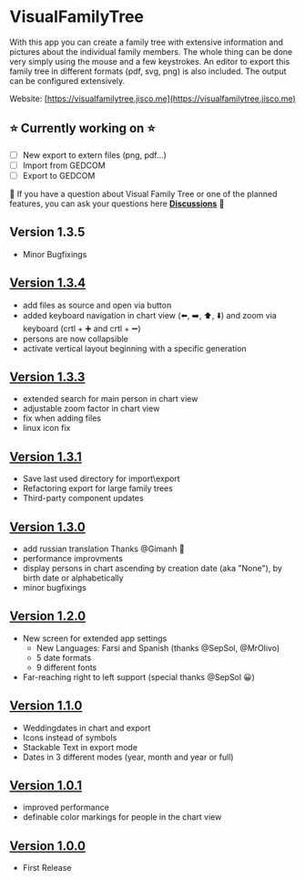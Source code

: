 # VisualFamilyTree

With this app you can create a family tree with extensive information and pictures about the individual family members. The whole thing can be done very simply using the mouse and a few keystrokes. An editor to export this family tree in different formats (pdf, svg, png) is also included. The output can be configured extensively.

Website: [https://visualfamilytree.jisco.me](https://visualfamilytree.jisco.me)

## :star: Currently working on :star:
- [ ] New export to extern files (png, pdf...)
- [ ] Import from GEDCOM
- [ ] Export to GEDCOM

:loudspeaker: If you have a question about Visual Family Tree or one of the planned features, you can ask your questions here **[Discussions](https://github.com/Jisco/VisualFamilyTree/discussions)** :loudspeaker:

## Version 1.3.5
* Minor Bugfixings

## <a href="https://github.com/Jisco/VisualFamilyTree/blob/master/v1.3.4.md">Version 1.3.4</a>
* add files as source and open via button
* added keyboard navigation in chart view (⬅️, ➡️, ⬆️, ⬇️) and zoom via keyboard (crtl + ➕ and crtl + ➖)
* persons are now collapsible 
* activate vertical layout beginning with a specific generation

## <a href="https://github.com/Jisco/VisualFamilyTree/blob/master/v1.3.3.md">Version 1.3.3</a>
* extended search for main person in chart view
* adjustable zoom factor in chart view
* fix when adding files
* linux icon fix 

## <a href="https://github.com/Jisco/VisualFamilyTree/blob/master/v1.3.1.md">Version 1.3.1</a>
* Save last used directory for import\export
* Refactoring export for large family trees
* Third-party component updates

## <a href="https://github.com/Jisco/VisualFamilyTree/blob/master/v1.3.0.md">Version 1.3.0</a>
* add russian translation
Thanks @Gimanh 🚀
* performance improvments
* display persons in chart ascending by creation date (aka "None"), by birth date or alphabetically
* minor bugfixings

## <a href="https://github.com/Jisco/VisualFamilyTree/blob/master/v1.2.0.md">Version 1.2.0</a>
* New screen for extended app settings
  * New Languages: Farsi and Spanish (thanks @SepSol, @MrOlivo)
  * 5 date formats
  * 9 different fonts
* Far-reaching right to left support (special thanks @SepSol 😀)

## <a href="https://github.com/Jisco/VisualFamilyTree/blob/master/v1.1.0.md">Version 1.1.0</a>
* Weddingdates in chart and export
* Icons instead of symbols
* Stackable Text in export mode
* Dates in 3 different modes (year, month and year or full)

## <a href="https://github.com/Jisco/VisualFamilyTree/blob/master/v1.0.1.md">Version 1.0.1</a>
* improved performance
* definable color markings for people in the chart view

## <a href="https://github.com/Jisco/VisualFamilyTree/blob/master/v1.0.0.md">Version 1.0.0</a>
* First Release
